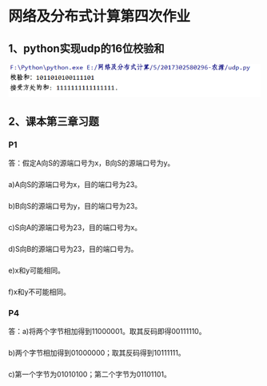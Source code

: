 # 网络及分布式计算第四次作业
## 1、python实现udp的16位校验和
![](image/1.png)
## 2、课本第三章习题
### P1
答：假定A向S的源端口号为x，B向S的源端口号为y。
### 
a)A向S的源端口号为x，目的端口号为23。
### 
b)B向S的源端口号为y，目的端口号为23。
### 
c)S向A的源端口号为23，目的端口号为x。
### 
d)S向B的源端口号为23，目的端口号为。
### 
e)x和y可能相同。
### 
f)x和y不可能相同。
### P4
答：a)将两个字节相加得到11000001。取其反码即得00111110。
### 
b)两个字节相加得到01000000；取其反码得到10111111。
### 
c)第一个字节为01010100；第二个字节为01101101。